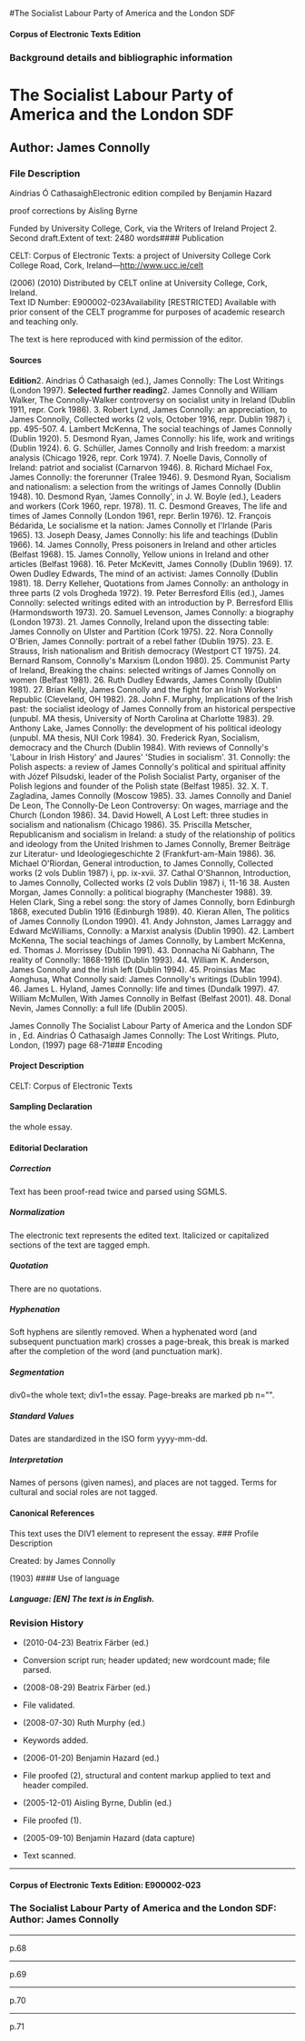 

#The Socialist Labour Party of America and the London SDF


<!-- // 
 function footNote(link) {
 openpopup = window.open(link,"openpopup","width=512,height=128,left=256,top=256,resizable=no,scrollbars=1,menubar=1,statusbar=0,toolbar=0");
}
// -->



#### Corpus of Electronic Texts Edition


### Background details and bibliographic information


The Socialist Labour Party of America and the London SDF
========================================================


Author: James Connolly
----------------------


### File Description

Aindrias Ó CathasaighElectronic edition compiled by Benjamin Hazard

proof corrections by Aisling Byrne

Funded by University College, Cork, via the Writers of Ireland Project 2. Second draft.Extent of text: 2480 words#### Publication


CELT: Corpus of Electronic Texts: a project of University College Cork  
College Road, Cork, Ireland—http://www.ucc.ie/celt

 (2006) (2010) Distributed by CELT online at University College, Cork, Ireland.  
Text ID Number: E900002-023Availability [RESTRICTED] 
Available with prior consent of the CELT programme for purposes of academic research and teaching only.


The text is here reproduced with kind permission of the editor.


#### Sources


**Edition**2. Aindrias Ó Cathasaigh (ed.), James Connolly: The Lost Writings (London 1997).
**Selected further reading**2. James Connolly and William Walker, The Connolly-Walker controversy on socialist unity in Ireland (Dublin 1911, repr. Cork 1986).
3. Robert Lynd, James Connolly: an appreciation, to James Connolly, Collected works (2 vols, October 1916, repr. Dublin 1987) i, pp. 495-507.
4. Lambert McKenna, The social teachings of James Connolly (Dublin 1920).
5. Desmond Ryan, James Connolly: his life, work and writings (Dublin 1924).
6. G. Schüller, James Connolly and Irish freedom: a marxist analysis (Chicago 1926, repr. Cork 1974).
7. Noelle Davis, Connolly of Ireland: patriot and socialist (Carnarvon 1946).
8. Richard Michael Fox, James Connolly: the forerunner (Tralee 1946).
9. Desmond Ryan, Socialism and nationalism: a selection from the writings of James Connolly (Dublin 1948).
10. Desmond Ryan, 'James Connolly', in J. W. Boyle (ed.), Leaders and workers (Cork 1960, repr. 1978).
11. C. Desmond Greaves, The life and times of James Connolly (London 1961, repr. Berlin 1976).
12. François Bédarida, Le socialisme et la nation: James Connolly et l'Irlande (Paris 1965).
13. Joseph Deasy, James Connolly: his life and teachings (Dublin 1966).
14. James Connolly, Press poisoners in Ireland and other articles (Belfast 1968).
15. James Connolly, Yellow unions in Ireland and other articles (Belfast 1968).
16. Peter McKevitt, James Connolly (Dublin 1969).
17. Owen Dudley Edwards, The mind of an activist: James Connolly (Dublin 1981).
18. Derry Kelleher, Quotations from James Connolly: an anthology in three parts (2 vols Drogheda 1972).
19. Peter Berresford Ellis (ed.), James Connolly: selected writings edited with an introduction by P. Berresford Ellis (Harmondsworth 1973).
20. Samuel Levenson, James Connolly: a biography (London 1973).
21. James Connolly, Ireland upon the dissecting table: James Connolly on Ulster and Partition (Cork 1975).
22. Nora Connolly O'Brien, James Connolly: portrait of a rebel father (Dublin 1975).
23. E. Strauss, Irish nationalism and British democracy (Westport CT 1975).
24. Bernard Ransom, Connolly's Marxism (London 1980).
25. Communist Party of Ireland, Breaking the chains: selected writings of James Connolly on women (Belfast 1981).
26. Ruth Dudley Edwards, James Connolly (Dublin 1981).
27. Brian Kelly, James Connolly and the fight for an Irish Workers' Republic (Cleveland, OH 1982).
28. John F. Murphy, Implications of the Irish past: the socialist ideology of James Connolly from an historical perspective (unpubl. MA thesis, University of North Carolina at Charlotte 1983).
29. Anthony Lake, James Connolly: the development of his political ideology (unpubl. MA thesis, NUI Cork 1984).
30. Frederick Ryan, Socialism, democracy and the Church (Dublin 1984). With reviews of Connolly's 'Labour in Irish History' and Jaures' 'Studies in socialism'.
31. Connolly: the Polish aspects: a review of James Connolly's political and spiritual affinity with Józef Pilsudski, leader of the Polish Socialist Party, organiser of the Polish legions and founder of the Polish state (Belfast 1985).
32. X. T. Zagladina, James Connolly (Moscow 1985).
33. James Connolly and Daniel De Leon, The Connolly-De Leon Controversy: On wages, marriage and the Church (London 1986).
34. David Howell, A Lost Left: three studies in socialism and nationalism (Chicago 1986).
35. Priscilla Metscher, Republicanism and socialism in Ireland: a study of the relationship of politics and ideology from the United Irishmen to James Connolly, Bremer Beiträge zur Literatur- und Ideologiegeschichte 2 (Frankfurt-am-Main 1986).
36. Michael O'Riordan, General introduction, to James Connolly, Collected works (2 vols Dublin 1987) i, pp. ix-xvii.
37. Cathal O'Shannon, Introduction, to James Connolly, Collected works (2 vols Dublin 1987) i, 11-16
38. Austen Morgan, James Connolly: a political biography (Manchester 1988).
39. Helen Clark, Sing a rebel song: the story of James Connolly, born Edinburgh 1868, executed Dublin 1916 (Edinburgh 1989).
40. Kieran Allen, The politics of James Connolly (London 1990).
41. Andy Johnston, James Larraggy and Edward McWilliams, Connolly: a Marxist analysis (Dublin 1990).
42. Lambert McKenna, The social teachings of James Connolly, by Lambert McKenna, ed. Thomas J. Morrissey (Dublin 1991).
43. Donnacha Ní Gabhann, The reality of Connolly: 1868-1916 (Dublin 1993).
44. William K. Anderson, James Connolly and the Irish left (Dublin 1994).
45. Proinsias Mac Aonghusa, What Connolly said: James Connolly's writings (Dublin 1994).
46. James L. Hyland, James Connolly: life and times (Dundalk 1997).
47. William McMullen, With James Connolly in Belfast (Belfast 2001).
48. Donal Nevin, James Connolly: a full life (Dublin 2005).

James Connolly The Socialist Labour Party of America and the London SDF in , Ed. Aindrias Ó Cathasaigh James Connolly: The Lost Writings. Pluto, London, (1997) page 68-71### Encoding


#### Project Description


CELT: Corpus of Electronic Texts


#### Sampling Declaration


the whole essay.


#### Editorial Declaration


##### Correction


Text has been proof-read twice and parsed using SGMLS.


##### Normalization


The electronic text represents the edited text. Italicized or capitalized sections of the text are tagged emph.


##### Quotation


There are no quotations.


##### Hyphenation


Soft hyphens are silently removed. When a hyphenated word (and subsequent punctuation mark) crosses a page-break, this break is marked after the completion of the word (and punctuation mark).


##### Segmentation


div0=the whole text; div1=the essay. Page-breaks are marked pb n="".


##### Standard Values


Dates are standardized in the ISO form yyyy-mm-dd.


##### Interpretation


Names of persons (given names), and places are not tagged. Terms for cultural and social roles are not tagged.


#### Canonical References


This text uses the DIV1 element to represent the essay. ### Profile Description


Created: by James Connolly

 (1903) #### Use of language


##### Language: [EN] The text is in English.


### Revision History


* (2010-04-23) Beatrix Färber (ed.)

* Conversion script run; header updated; new wordcount made; file parsed.
* (2008-08-29) Beatrix Färber (ed.)

* File validated.
* (2008-07-30) Ruth Murphy (ed.)

* Keywords added.
* (2006-01-20) Benjamin Hazard (ed.)

* File proofed (2), structural and content markup applied to text and header compiled.
* (2005-12-01) Aisling Byrne, Dublin (ed.)

* File proofed (1).
* (2005-09-10) Benjamin Hazard (data capture)

* Text scanned.




---


#### Corpus of Electronic Texts Edition: E900002-023


### The Socialist Labour Party of America and the London SDF: Author: James Connolly




---

p.68




---

p.69




---

p.70




---

p.71














